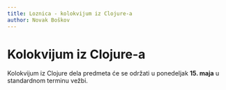 ```yaml
---
title: Loznica - kolokvijum iz Clojure-a
author: Novak Boškov
---
```


# Kolokvijum iz Clojure-a

Kolokvijum iz Clojure dela predmeta će se održati u ponedeljak
**15. maja** u standardnom terminu vežbi.
